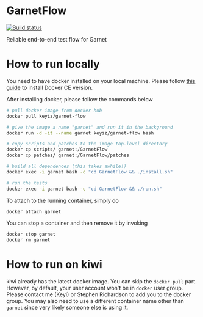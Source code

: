 # GarnetFlow
[![Build status](https://badge.buildkite.com/add25d748b7fd726dd53849ccb561ab99e3a43067fc370dd73.svg)](https://buildkite.com/stanford-aha/garnetflow)

Reliable end-to-end test flow for Garnet

# How to run locally
You need to have docker installed on your local machine. Please follow
[this guide](https://docs.docker.com/install/) to install Docker CE version.

After installing docker, please follow the commands below
```Bash
# pull docker image from docker hub
docker pull keyiz/garnet-flow

# give the image a name "garnet" and run it in the background
docker run -d -it --name garnet keyiz/garnet-flow bash

# copy scripts and patches to the image top-level directory
docker cp scripts/ garnet:/GarnetFlow
docker cp patches/ garnet:/GarnetFlow/patches

# build all dependences (this takes awhile!)
docker exec -i garnet bash -c "cd GarnetFlow && ./install.sh"

# run the tests
docker exec -i garnet bash -c "cd GarnetFlow && ./run.sh"
```

To attach to the running container, simply do
```Bash
docker attach garnet
```

You can stop a container and then remove it by invoking
```Bash
docker stop garnet
docker rm garnet
```

# How to run on kiwi
kiwi already has the latest docker image. You can skip the `docker pull` part. However,
by default, your user account won't be in `docker` user group. Please contact me (Keyi)
or Stephen Richardson to add you to the docker group. You may also need to use a
different container name other than `garnet` since very likely someone else is using
it.
